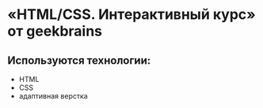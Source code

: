 #  «HTML/CSS. Интерактивный курс» от geekbrains

## Используются технологии:
- HTML
- CSS
- адаптивная верстка
